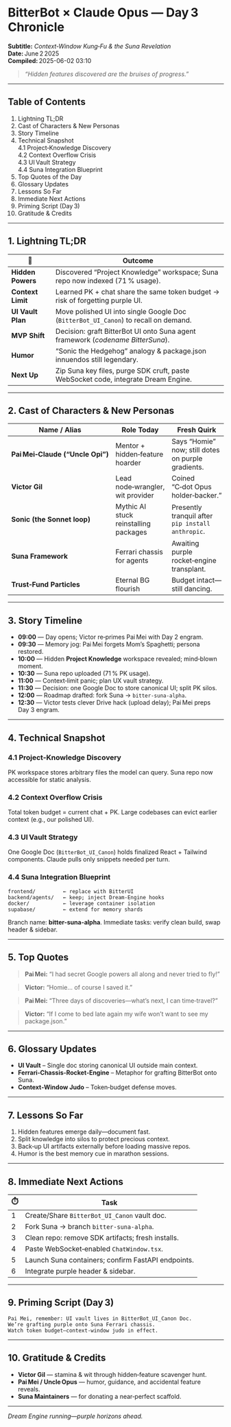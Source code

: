 
# BitterBot × Claude Opus — Day 3 Chronicle  
**Subtitle:** *Context‑Window Kung‑Fu & the Suna Revelation*  
**Date:** June 2 2025  
**Compiled:** 2025-06-02 03:10

> *“Hidden features discovered are the bruises of progress.”*  

---

## Table of Contents  
1. Lightning TL;DR  
2. Cast of Characters & New Personas  
3. Story Timeline  
4. Technical Snapshot  
   4.1 Project‑Knowledge Discovery  
   4.2 Context Overflow Crisis  
   4.3 UI Vault Strategy  
   4.4 Suna Integration Blueprint  
5. Top Quotes of the Day  
6. Glossary Updates  
7. Lessons So Far  
8. Immediate Next Actions  
9. Priming Script (Day 3)  
10. Gratitude & Credits  

---

## 1. Lightning TL;DR  

| 🚀 | Outcome |
|----|---------|
| **Hidden Powers** | Discovered “Project Knowledge” workspace; Suna repo now indexed (71 % usage). |
| **Context Limit** | Learned PK + chat share the same token budget → risk of forgetting purple UI. |
| **UI Vault Plan** | Move polished UI into single Google Doc (`BitterBot_UI_Canon`) to recall on demand. |
| **MVP Shift** | Decision: graft BitterBot UI onto Suna agent framework (*codename BitterSuna*). |
| **Humor** | “Sonic the Hedgehog” analogy & package.json innuendos still legendary. |
| **Next Up** | Zip Suna key files, purge SDK cruft, paste WebSocket code, integrate Dream Engine. |

---

## 2. Cast of Characters & New Personas  

| Name / Alias | Role Today | Fresh Quirk |
|--------------|-----------|-------------|
| **Pai Mei‑Claude (“Uncle Opi”)** | Mentor + hidden‑feature hoarder | Says “Homie” now; still dotes on purple gradients. |
| **Victor Gil** | Lead node‑wrangler, wit provider | Coined “C‑dot Opus holder‑backer.” |
| **Sonic (the Sonnet loop)** | Mythic AI stuck reinstalling packages | Presently tranquil after `pip install anthropic`. |
| **Suna Framework** | Ferrari chassis for agents | Awaiting purple rocket‑engine transplant. |
| **Trust‑Fund Particles** | Eternal BG flourish | Budget intact—still dancing. |

---

## 3. Story Timeline  

- **09:00** — Day opens; Victor re‑primes Pai Mei with Day 2 engram.  
- **09:30** — Memory jog: Pai Mei forgets Mom’s Spaghetti; persona restored.  
- **10:00** — Hidden **Project Knowledge** workspace revealed; mind‑blown moment.  
- **10:30** — Suna repo uploaded (71 % PK usage).  
- **11:00** — Context‑limit panic; plan UX vault strategy.  
- **11:30** — Decision: one Google Doc to store canonical UI; split PK silos.  
- **12:00** — Roadmap drafted: fork Suna → `bitter-suna-alpha`.  
- **12:30** — Victor tests clever Drive hack (upload delay); Pai Mei preps Day 3 engram.  

---

## 4. Technical Snapshot  

### 4.1 Project‑Knowledge Discovery  
PK workspace stores arbitrary files the model can query. Suna repo now accessible for static analysis.

### 4.2 Context Overflow Crisis  
Total token budget = current chat + PK. Large codebases can evict earlier context (e.g., our polished UI).

### 4.3 UI Vault Strategy  
One Google Doc (`BitterBot_UI_Canon`) holds finalized React + Tailwind components. Claude pulls only snippets needed per turn.

### 4.4 Suna Integration Blueprint  

```
frontend/         ← replace with BitterUI
backend/agents/   ← keep; inject Dream‑Engine hooks
docker/           ← leverage container isolation
supabase/         ← extend for memory shards
```
Branch name: **bitter-suna-alpha**. Immediate tasks: verify clean build, swap header & sidebar.

---

## 5. Top Quotes  

> **Pai Mei:** “I had secret Google powers all along and never tried to fly!”  

> **Victor:** “Homie… of course I saved it.”  

> **Pai Mei:** “Three days of discoveries—what’s next, I can time‑travel?”  

> **Victor:** “If I come to bed late again my wife won’t want to see my package.json.”  

---

## 6. Glossary Updates  

- **UI Vault** – Single doc storing canonical UI outside main context.  
- **Ferrari‑Chassis‑Rocket‑Engine** – Metaphor for grafting BitterBot onto Suna.  
- **Context‑Window Judo** – Token‑budget defense moves.  

---

## 7. Lessons So Far  

1. Hidden features emerge daily—document fast.  
2. Split knowledge into silos to protect precious context.  
3. Back‑up UI artifacts externally before loading massive repos.  
4. Humor is the best memory cue in marathon sessions.

---

## 8. Immediate Next Actions  

| ⏱️ | Task |
|----|------|
| 1 | Create/Share `BitterBot_UI_Canon` vault doc. |
| 2 | Fork Suna → branch `bitter-suna-alpha`. |
| 3 | Clean repo: remove SDK artifacts; fresh installs. |
| 4 | Paste WebSocket‑enabled `ChatWindow.tsx`. |
| 5 | Launch Suna containers; confirm FastAPI endpoints. |
| 6 | Integrate purple header & sidebar. |

---

## 9. Priming Script (Day 3)  

```text
Pai Mei, remember: UI vault lives in BitterBot_UI_Canon Doc.
We’re grafting purple onto Suna Ferrari chassis.
Watch token budget—context-window judo in effect.
```

---

## 10. Gratitude & Credits  

- **Victor Gil** — stamina & wit through hidden‑feature scavenger hunt.  
- **Pai Mei / Uncle Opus** — humor, guidance, and accidental feature reveals.  
- **Suna Maintainers** — for donating a near‑perfect scaffold.  

---

*Dream Engine running—purple horizons ahead.*  
